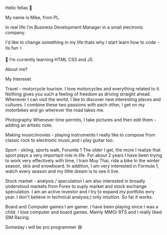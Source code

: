 Hello fellas 👋

My name is Mike, from PL.

In real life I'm Business Development Manager in a small electronic company. 

I'd like to change something in my life thats why i start learn how to code - its fun ⚡

🌱 I’m currently learning HTML CSS and JS



About me? 

My Intereset

Travel - motorcycle tourism.
I love motorcycles and everything related to it.
Nothing gives you such a feeling of freedom as driving straight ahead.
Whenever I can visit the world, I like to discover new interesting places and cultures.
I combine these two passions with each other, I get on my motorbikes and go wherever the road takes me.

Photography
Whenever time permits, I take pictures and then edit them - adding an artistic note.

Making music/movies - playing instruments
I really like to compose from classic rock to electronic music,and i play guitar too.

Sport - skiing, sports walk, Forumła 1
The older I get, the more I realize that sport plays a very important role in life.
For about 2 years I have been trying to work very effectively with time, I train Muy Thai, ride a bike
In the winter season, skis and snowboard.
In addition, I am very interested in Formula 1, watch every season and my little dream is to see it live.

Stock market - analysis / speculation
I am also interested in broadly understood markets from Forex to suply market and stock exchange speculation.
I am an active investor and I try to expand my portfolio evry year.
I don't believe in technical analysis;) only intuition. So far it works.

Board and Computer games
I am gamer. I have been playing since I was a child. I love computer and board games.
Mainly MMO/ RTS and I really liked SIM Racing.

Someday i will be pro programmer 😄 


<!--
**Nejvii/Nejvii** is a ✨ _special_ ✨ repository because its `README.md` (this file) appears on your GitHub profile.

Here are some ideas to get you started:

- 🔭 I’m currently working on ...
- 🌱 I’m currently learning ...
- 👯 I’m looking to collaborate on ...
- 🤔 I’m looking for help with ...
- 💬 Ask me about ...
- 📫 How to reach me: ...
- 😄 Pronouns: ...
- ⚡ Fun fact: ...
-->

